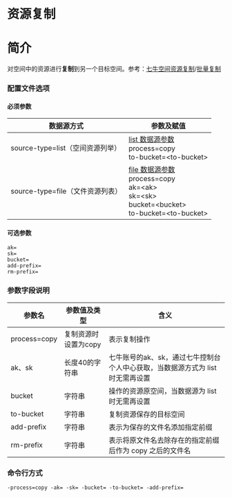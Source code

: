 # 资源复制

# 简介
对空间中的资源进行**复制**到另一个目标空间。参考：[七牛空间资源复制](https://developer.qiniu.com/kodo/api/1254/copy)/[批量复制](https://developer.qiniu.com/kodo/api/1250/batch)

### 配置文件选项

#### 必须参数
|数据源方式|参数及赋值|  
|--------|-----|  
|source-type=list（空间资源列举）|[list 数据源参数](listbucket.md) <br> process=copy <br> to-bucket=\<to-bucket\> |  
|source-type=file（文件资源列表）|[file 数据源参数](fileinput.md) <br> process=copy <br> ak=\<ak\> <br> sk=\<sk\> <br> bucket=\<bucket\> <br> to-bucket=\<to-bucket\> |  

#### 可选参数
```
ak=
sk=
bucket=  
add-prefix=
rm-prefix=
```

### 参数字段说明
|参数名|参数值及类型 | 含义|  
|-----|-------|-----|  
|process=copy| 复制资源时设置为copy| 表示复制操作|  
|ak、sk|长度40的字符串|七牛账号的ak、sk，通过七牛控制台个人中心获取，当数据源方式为 list 时无需再设置|  
|bucket| 字符串| 操作的资源原空间，当数据源为 list 时无需再设置|  
|to-bucket| 字符串| 复制资源保存的目标空间|  
|add-prefix| 字符串| 表示为保存的文件名添加指定前缀|  
|rm-prefix| 字符串| 表示将原文件名去除存在的指定前缀后作为 copy 之后的文件名|  

### 命令行方式
```
-process=copy -ak= -sk= -bucket= -to-bucket= -add-prefix=
```
